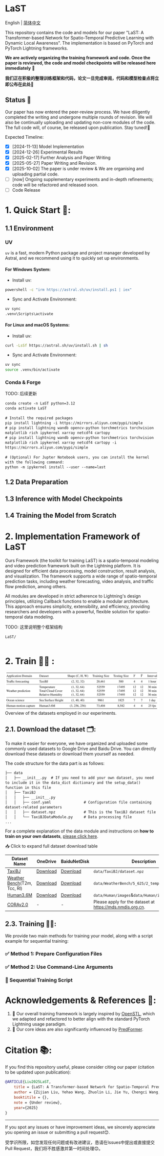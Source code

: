 # LaST

English | [简体中文](docs/cn/README_CN.md)

This repository contains the code and models for our paper "LaST: A Transformer-based Network for Spatio-Temporal Predictive Learning with Dynamic Local Awareness". The implementation is based on PyTorch and PyTorch Lightning frameworks.

**We are actively organizing the training framework and code. Once the paper is reviewed, the code and model checkpoints will be released here immediately** 🫡

**我们正在积极的整理训练框架和代码，论文一旦完成审阅，代码和模型检查点将立即公布在此处**🫡

## Status 🔬

Our paper has now entered the peer-review process. We have diligently completed the writing and undergone multiple rounds of revision. We will also be continually uploading and updating non-core modules of the code. The full code will, of course, be released upon publication. Stay tuned!🫡

Expected Timeline:

- [X] [2024-11-13] Model Implementation
- [X] [2024-12-26] Experimental Results
- [X] [2025-02-17] Further Analysis and Paper Writing
- [X] [2025-05-27] Paper Writing and Revision. 
- [X] [2025-10-02] The paper is under review & We are organising and uploading partial code.
- [ ] [now] Ongoing supplementary experiments and in-depth refinements; code will be refactored and released soon.
- [ ] Code Release

# 1. Quick Start 🎇:

## 1.1 Environment

### UV

`uv` is a fast, modern Python package and project manager developed by Astral, and we recommend using it to quickly set up environments.

#### For Windows System:

- Install uv:
```bash
powershell -c "irm https://astral.sh/uv/install.ps1 | iex"
```

- Sync and Activate Environment:
```bash
uv sync
.venv\Scripts\activate
```

#### For Linux and macOS Systems:

- Install uv:
```bash
curl -LsSf https://astral.sh/uv/install.sh | sh
```

- Sync and Activate Environment:
```bash
uv sync
source .venv/bin/activate
```

### Conda & Forge

TODO: 后续更新

```shell
conda create -n LaST python=3.12
conda activate LaST

# Install the required packages
pip install lightning -i https://mirrors.aliyun.com/pypi/simple
# pip install lightning wandb opencv-python torchmetrics torchvision matplotlib rich ipykernel xarray netcdf4 cartopy
# pip install lightning wandb opencv-python torchmetrics torchvision matplotlib rich ipykernel xarray netcdf4 cartopy -i https://mirrors.aliyun.com/pypi/simple

# (Optional) For Jupter Notebook users, you can install the kernel with the following command:
python -m ipykernel install --user --name=last
```

## 1.2 Data Preparation






## 1.3 Inference with Model Checkpoints



## 1.4 Training the Model from Scratch



# 2. Implementation Framework of LaST

Ours Framework (the toolkit for training LaST) is a spatio-temporal modeling and video prediction framework built on the Lightning platform. It is designed for efficient data processing, model construction, result analysis, and visualization. The framework supports a wide range of spatio-temporal prediction tasks, including weather forecasting, video analysis, and traffic flow prediction, among others.

All modules are developed in strict adherence to Lightning's design principles, utilizing Callback functions to enable a modular architecture. This approach ensures simplicity, extensibility, and efficiency, providing researchers and developers with a powerful, flexible solution for spatio-temporal data modeling.

TODO: 这里说明整个框架结构
```text
LaST/


```




# 2. Train 🏋️‍♂️ :

![](/docs/figs/Table1.jpg)
Overview of the datasets employed in our experiments.

## 2.1. Download the dataset 🗂️:

To make it easier for everyone, we have organized and uploaded some commonly used datasets to Google Drive and Baidu Drive. You can directly download these datasets or download them yourself as needed.

The code structure for the data part is as follows:

```text
├── data
│   ├── __init__.py  # If you need to add your own dataset, you need to include it in the data_dict dictionary and the setup_data() function in this file
│   ├── TaxiBJ
│   │   ├── __init__.py
│   │   ├── conf.yaml               # Configuration file containing dataset-related parameters
│   │   ├── dataset.npz             # This is the TaxiBJ dataset file
│   │   └── TaxiBJDataModule.py     # Data processing file
...
```

For a complete explanation of the data module and instructions on **how to train on your own datasets**, [please click here](docs/en/data.md).

<summary>📥 Click to expand full dataset download table</summary>

| Dataset Name                                                            | OneDrive                                                                           | BaiduNetDisk                                                  | Description                                               |
| ----------------------------------------------------------------------- | ------------------------------------------------------------------------------------------- | ----------------------------------------------------------------- | --------------------------------------------------------- |
| [TaxiBJ](https://github.com/TolicWang/DeepST/tree/master/data/TaxiBJ)      | [Download](https://1drv.ms/u/c/b756f405097b8e82/ETbnKFeKkNVDjOB5UwtXn_0BXR_VoNS3_2uPPcJbcopvyg) | [Download](https://pan.baidu.com/s/1VDHPuy61GGwqt05t4NVH8A?pwd=iSHU) | `data/TaxiBJ/dataset.npz`                               |
| [Weather Bench](https://github.com/pangeo-data/WeatherBench)(T2m, Tcc, Rl) | [Download](https://1drv.ms/u/c/b756f405097b8e82/ETbnKFeKkNVDjOB5UwtXn_0BXR_VoNS3_2uPPcJbcopvyg) | [Download](https://pan.baidu.com/s/1Wa1S2qjV0fAb0bWlMswnYg?pwd=iSHU) | `data/WeatherBench/5_625/2_temperature/{xxx}.nc`        |
| [Human3.6M](http://vision.imar.ro/human3.6m/description.php)               | [Download](https://1drv.ms/f/c/b756f405097b8e82/Ep1YpOl6MhFBi0vEZ7zGKJQB9u7rssMvxgob4kTizr36CQ) | [Download](https://pan.baidu.com/s/1Rt69aYiugVPQci9YJK25Tg?pwd=iSHU) | `data/Human/images`&`data/Human/images_txt`           |
| [CORAv2.0](https://mds.nmdis.org.cn/)                                      | -                                                                                           | -                                                                 | Please apply for the dataset at https://mds.nmdis.org.cn. |

## 2.3. Training 🏋️‍♂️:

We provide two main methods for training your model, along with a script example for sequential training:

### ✅ Method 1: Prepare Configuration Files

### ✅ Method 2: Use Command-Line Arguments

### 🔁 Sequential Training Script

# Acknowledgements & References 🔗:

1. 🫡 Our overall training framework is largely inspired by [OpenSTL](https://github.com/chengtan9907/OpenSTL), which we adapted and refactored to better align with the standard PyTorch Lightning usage paradigm.
2. 🫡 Our core ideas are also significantly influenced by [PredFormer](https://arxiv.org/abs/2410.04733).

# Citation 📚:

If you find this repository useful, please consider citing our paper (citation to be updated upon publication):

```bibtex
@ARTICLE{Liu2025LaST,
    title = {LaST: A Transformer-based Network for Spatio-Temporal Predictive Learning with Dynamic Local Awareness},
    author = {Zijian Liu, Yehao Wang, Zhuolin Li, Jie Yu, Chengci Wang, Zhiyu Liu, Shuai Zhang and Lingyu Xu},
    booktitile = {},
    note = {Under review},
    year={2025}
}
```

---

If you spot any issues or have improvement ideas, we sincerely appreciate you opening an issue or submitting a pull request😊.

受学识所限，如您发现任何问题或有改进建议，恳请在Issues中提出或直接提交Pull Request，我们将不胜感激并第一时间处理😊。
